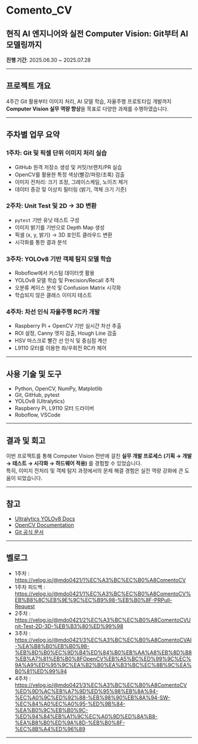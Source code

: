 # Comento_CV

## 현직 AI 엔지니어와 실전 Computer Vision: Git부터 AI 모델링까지

**진행 기간**: 2025.06.30 ~ 2025.07.28  

---

## 프로젝트 개요

4주간 Git 활용부터 이미지 처리, AI 모델 학습, 자율주행 프로토타입 개발까지 **Computer Vision 실무 역량 향상**을 목표로 다양한 과제를 수행하였습니다.

---

## 주차별 업무 요약

### 1주차: Git 및 픽셀 단위 이미지 처리 실습
- GitHub 원격 저장소 생성 및 커밋/브랜치/PR 실습
- OpenCV를 활용한 특정 색상(빨강/파랑/초록) 검출
- 이미지 전처리: 크기 조정, 그레이스케일, 노이즈 제거
- 데이터 증강 및 이상치 필터링 (밝기, 객체 크기 기준)

### 2주차: Unit Test 및 2D → 3D 변환
- `pytest` 기반 유닛 테스트 구성
- 이미지 밝기를 기반으로 Depth Map 생성
- 픽셀 (x, y, 밝기) → 3D 포인트 클라우드 변환
- 시각화를 통한 결과 분석

### 3주차: YOLOv8 기반 객체 탐지 모델 학습
- Roboflow에서 커스텀 데이터셋 활용
- YOLOv8 모델 학습 및 Precision/Recall 추적
- 오분류 케이스 분석 및 Confusion Matrix 시각화
- 학습되지 않은 클래스 이미지 테스트

### 4주차: 차선 인식 자율주행 RC카 개발
- Raspberry Pi + OpenCV 기반 실시간 차선 추출
- ROI 설정, Canny 엣지 검출, Hough Line 검출
- HSV 마스크로 빨간 선 인식 및 중심점 계산
- L9110 모터를 이용한 좌/우회전 RC카 제어

---

## 사용 기술 및 도구

- Python, OpenCV, NumPy, Matplotlib
- Git, GitHub, pytest
- YOLOv8 (Ultralytics)
- Raspberry Pi, L9110 모터 드라이버
- Roboflow, VSCode

---

## 결과 및 회고

이번 프로젝트를 통해 Computer Vision 전반에 걸친 **실무 개발 프로세스 (기획 → 개발 → 테스트 → 시각화 → 하드웨어 적용)** 를 경험할 수 있었습니다.  
특히, 이미지 전처리 및 객체 탐지 과정에서의 문제 해결 경험은 실전 역량 강화에 큰 도움이 되었습니다.

---

## 참고

- [Ultralytics YOLOv8 Docs](https://docs.ultralytics.com/)
- [OpenCV Documentation](https://docs.opencv.org/)
- [Git 공식 문서](https://git-scm.com/book/en/v2)

---

## 벨로그
- 1주차 : https://velog.io/@mdo0421/1%EC%A3%BC%EC%B0%A8ComentoCV
- 1주차 피드백 : https://velog.io/@mdo0421/1%EC%A3%BC%EC%B0%A8ComentoCV%EB%B8%8C%EB%9E%9C%EC%B9%98-%EB%B0%8F-PRPull-Request
- 2주차 : https://velog.io/@mdo0421/2%EC%A3%BC%EC%B0%A8ComentoCVUnit-Test-2D-3D-%EB%B3%80%ED%99%98
- 3주차 : https://velog.io/@mdo0421/3%EC%A3%BC%EC%B0%A8ComentoCVAI-%EA%B8%B0%EB%B0%98-%EB%8D%B0%EC%9D%B4%ED%84%B0%EB%AA%A8%EB%8D%B8%EB%A7%81%EB%B0%8FOpenCV%EB%A5%BC%ED%99%9C%EC%9A%A9%ED%95%9C%EA%B2%B0%EA%B3%BC%EC%8B%9C%EA%B0%81%ED%99%94
- 4주차 : https://velog.io/@mdo0421/3%EC%A3%BC%EC%B0%A8ComentoCV%ED%9D%AC%EB%A7%9D%ED%95%98%EB%8A%94-%EC%A0%9C%ED%92%88-%EB%98%90%EB%8A%94-SW-%EC%84%A0%EC%A0%95-%ED%9B%84-%EA%B0%9C%EB%B0%9C-%ED%94%84%EB%A1%9C%EC%A0%9D%ED%8A%B8-%EA%B8%B0%ED%9A%8D-%EB%B0%8F-%EC%8B%A4%ED%96%89
  
---
